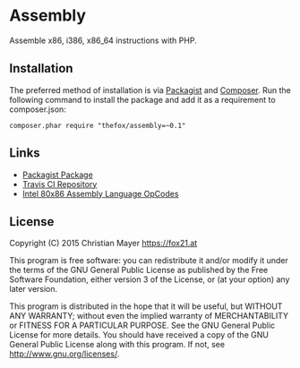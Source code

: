 # Assembly

Assemble x86, i386, x86_64 instructions with PHP.

## Installation

The preferred method of installation is via [Packagist](https://packagist.org/packages/thefox/assembly) and [Composer](https://getcomposer.org/). Run the following command to install the package and add it as a requirement to composer.json:

	composer.phar require "thefox/assembly=~0.1"

## Links

- [Packagist Package](https://packagist.org/packages/thefox/assembly)
- [Travis CI Repository](https://travis-ci.org/TheFox/assembly)
- [Intel 80x86 Assembly Language OpCodes](http://www.mathemainzel.info/files/x86asmref.html)

## License

Copyright (C) 2015 Christian Mayer <https://fox21.at>

This program is free software: you can redistribute it and/or modify it under the terms of the GNU General Public License as published by the Free Software Foundation, either version 3 of the License, or (at your option) any later version.

This program is distributed in the hope that it will be useful, but WITHOUT ANY WARRANTY; without even the implied warranty of MERCHANTABILITY or FITNESS FOR A PARTICULAR PURPOSE. See the GNU General Public License for more details. You should have received a copy of the GNU General Public License along with this program. If not, see <http://www.gnu.org/licenses/>.
